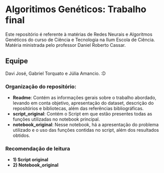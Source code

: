 # Algoritimos Genéticos: Trabalho final
Este repositório é referente à matérias de Redes Neurais e Algoritmos Genéticos do curso de Ciência e Tecnologia na Ilum Escola de Ciência. Matéria ministrada pelo professor Daniel Roberto Cassar.

## Equipe 
Davi José, Gabriel Torquato e Júlia Amancio. :D

### Organização do repositório:
* __Readme__: Contém as informações gerais sobre o trabalho abordado, levando em conta objetivo, apresentação do dataset, descrição do repositórios e bibliotecas, além das referências bibliográficas.
* __script_original__: Contém o Script em que estão presentes todas as funções utilizadas no notebook principal.
* __notebook_original__: Nesse notebook, há a apresentação do problema utilizado e o uso das funções contidas no script, além dos resultados obtidos.

### Recomendação de leitura 
* __1) Script original__
* __2) Notebook_original__
